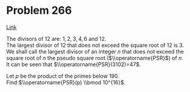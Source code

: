 # Problem 266

[Link](https://projecteuler.net/problem=266)

The divisors of $12$ are: $1,2,3,4,6$ and $12$.  
The largest divisor of $12$ that does not exceed the square root of $12$ is $3$.  
We shall call the largest divisor of an integer $n$ that does not exceed the square root of $n$ the pseudo square root ($\\operatorname{PSR}$) of $n$.  
It can be seen that $\\operatorname{PSR}(3102)=47$. 

Let $p$ be the product of the primes below $190$.  
Find $\\operatorname{PSR}(p) \\bmod 10^{16}$.